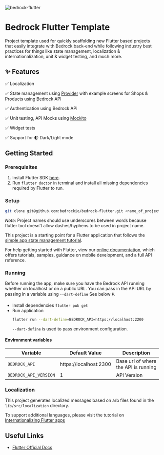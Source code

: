 ![bedrock-flutter](https://user-images.githubusercontent.com/11186948/139514397-a11087ac-7c28-48fc-bc8e-bde27a6ab902.jpg)

# Bedrock Flutter Template

Project template used for quickly scaffolding new Flutter based projects that easily integrate with 
Bedrock back-end while following industry best practices for things like state management, 
localization & internationalization, unit & widget testing, and much more.

## ✨ Features

✅ Localization

✅ State management using [Provider](https://pub.dev/packages/provider) with example screens for Shops & Products using Bedrock API

✅ Authentication using Bedrock API

✅ Unit testing, API Mocks using [Mockito](https://pub.dev/packages/mockito)

✅ Widget tests

✅ Support for 🌓 Dark/Light mode


## Getting Started

### Prerequisites

1. Install Flutter SDK [here](https://flutter.dev/docs/get-started/install).
2. Run `flutter doctor` in terminal and install all missing dependencies required by Flutter to run.

### Setup

```bash
git clone git@github.com:bedrockio/bedrock-flutter.git <name_of_project>
```
_Note_: Project names should use underscores between words because flutter tool doesn't allow 
dashes/hyphens to be used in  project name.

This project is a starting point for a Flutter application that follows the
[simple app state management
tutorial](https://flutter.dev/docs/development/data-and-backend/state-mgmt/simple).

For help getting started with Flutter, view our
[online documentation](), which offers tutorials,
samples, guidance on mobile development, and a full API reference.

### Running

Before running the app, make sure you have the Bedrock API running whether on localhost or on a public URL. You can pass in the API URL by passing in a variable using `--dart-define` See below ⬇️.

- Install dependencies `flutter pub get`
- Run application
  ```bash
  flutter run --dart-define=BEDROCK_API=https://localhost:2200  
  ```
  `--dart-define` is used to pass environment configuration.

#### Environment variables

| Variable              | Default Value          | Description |
| -                     | -                      | -           |
| `BEDROCK_API`         | https://localhost:2300 | Base url of where the API is running |
| `BEDROCK_API_VERSION` | 1                      | API Version |

### Localization

This project generates localized messages based on arb files found in
the `lib/src/localization` directory.

To support additional languages, please visit the tutorial on
[Internationalizing Flutter
apps](https://flutter.dev/docs/development/accessibility-and-localization/internationalization)

## Useful Links

- [Flutter Official Docs](https://flutter.dev/docs)
